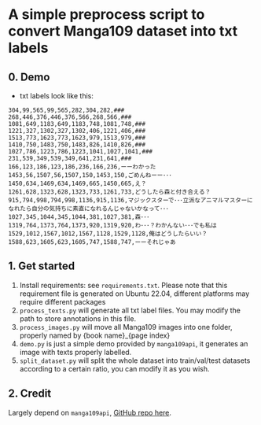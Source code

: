 # A simple preprocess script to convert Manga109 dataset into txt labels

## 0. Demo

- txt labels look like this:
```
304,99,565,99,565,282,304,282,###
268,446,376,446,376,566,268,566,###
1081,649,1183,649,1183,748,1081,748,###
1221,327,1302,327,1302,406,1221,406,###
1513,773,1623,773,1623,979,1513,979,###
1410,750,1483,750,1483,826,1410,826,###
1027,786,1223,786,1223,1041,1027,1041,###
231,539,349,539,349,641,231,641,###
166,123,186,123,186,236,166,236,ーーわかった
1453,56,1507,56,1507,150,1453,150,ごめんねーー･･･
1450,634,1469,634,1469,665,1450,665,え？
1261,628,1323,628,1323,733,1261,733,どうしたら森と付き合える？
915,794,998,794,998,1136,915,1136,マジックスターで･･･立派なアニマルマスターになれたら自分の気持ちに素直になれるんじゃないかなって･･･
1027,345,1044,345,1044,381,1027,381,森･･･
1319,764,1373,764,1373,920,1319,920,わ･･･？わかんない･･･でも私は
1529,1012,1567,1012,1567,1128,1529,1128,俺はどうしたらいい？
1588,623,1605,623,1605,747,1588,747,ーーそれじゃあ
```

## 1. Get started
1. Install requirements: see `requirements.txt`. Please note that this requirement file is generated on Ubuntu 22.04, different platforms may require different packages
2. `process_texts.py` will generate all txt label files. You may modify the path to store annotations in this file.
3. `process_images.py` will move all Manga109 images into one folder, properly named by {book name}_{page index}
4. `demo.py` is just a simple demo provided by `manga109api`, it generates an image with texts properly labelled.
5. `split_dataset.py` will split the whole dataset into train/val/test datasets according to a certain ratio, you can modify it as you wish.

## 2. Credit
Largely depend on `manga109api`, [GitHub repo here](https://github.com/shinya7y/manga109api).

